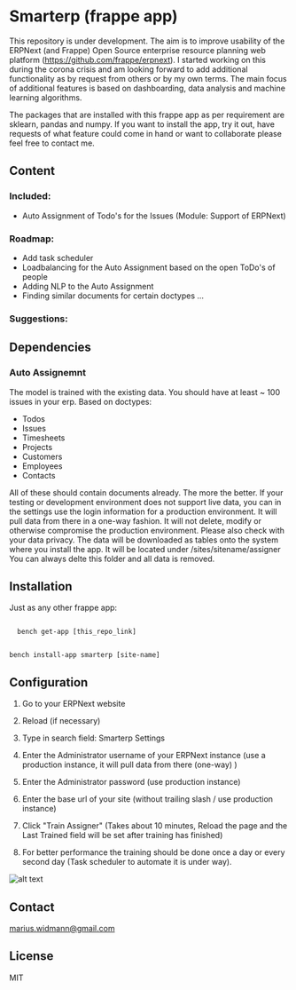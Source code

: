 # Smarterp (frappe app)
This repository is under development. The aim is to improve usability of the ERPNext (and Frappe) Open Source
enterprise resource planning web platform (https://github.com/frappe/erpnext). I started working on this during the corona crisis and am looking forward
to add additional functionality as by request from others or by my own terms. The main focus of additional features
is based on dashboarding, data analysis and machine learning algorithms.

The packages that are installed with this frappe app as per requirement are sklearn, pandas and numpy. If you want to install the app, try it out, have requests of what feature could come in hand or want to collaborate please feel free to contact me.

## Content
### Included:
- Auto Assignment of Todo's for the Issues (Module: Support of ERPNext)

### Roadmap:
- Add task scheduler
- Loadbalancing for the Auto Assignment based on the open ToDo's of people
- Adding NLP to the Auto Assignment
- Finding similar documents for certain doctypes
...

### Suggestions:

## Dependencies

### Auto Assignemnt
The model is trained with the existing data. You should have at least ~ 100 issues in your erp.
Based on doctypes:
- Todos
- Issues
- Timesheets
- Projects
- Customers
- Employees
- Contacts

All of these should contain documents already. The more the better. If your testing or development environment does not support
live data, you can in the settings use the login information for a production environment. It will pull data from there in a one-way fashion. It will not delete, modify or otherwise compromise the production environment. Please also check with your data privacy. The data will be downloaded as tables onto the system where you install the app. It will be located under /sites/sitename/assigner
You can always delte this folder and all data is removed.

## Installation

Just as any other frappe app:

<code>
  bench get-app [this_repo_link]  
  
  bench install-app smarterp [site-name]
</code>

## Configuration

1. Go to your ERPNext website
2. Reload (if necessary)
3. Type in search field: Smarterp Settings
4. Enter the Administrator username of your ERPNext instance (use a production instance, it will pull data from there (one-way) )
5. Enter the Administrator password (use production instance)
6. Enter the base url of your site (without trailing slash / use production instance)
7. Click "Train Assigner" 
(Takes about 10 minutes, Reload the page and the Last Trained field will be set after training has finished)

8. For better performance the training should be done once a day or every second day (Task scheduler to automate it is under way).

![alt text](https://github.com/canlann/smarterp/blob/master/readme-settings.png)

## Contact
marius.widmann@gmail.com

## License
MIT
